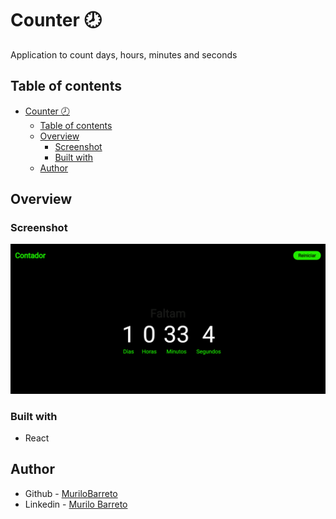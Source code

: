 # Counter 🕗
 Application to count days, hours, minutes and seconds
## Table of contents

- [Counter 🕗](#counter-)
  - [Table of contents](#table-of-contents)
  - [Overview](#overview)
    - [Screenshot](#screenshot)
    - [Built with](#built-with)
  - [Author](#author)


## Overview

### Screenshot

![](./src/img/Captura.png)

### Built with

- React


## Author

- Github - [MuriloBarreto](https://github.com/MuriloBarreto)
- Linkedin - [Murilo Barreto](https://www.linkedin.com/in/murilo-barreto-970655181/)